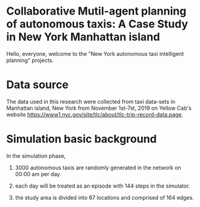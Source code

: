 # Collaborative Mutil-agent planning of autonomous taxis: A Case Study in New York Manhattan island


 Hello, everyone, welcome to the "New York autonomous taxi intelligent planning" projects.
 
 # Data source
 
 
 The data used in this research were collected from taxi data-sets in Manhattan island, New York from November 1st-7st, 2019 on Yellow Cab's website https://www1.nyc.gov/site/tlc/about/tlc-trip-record-data.page.
 
 # Simulation basic background
 

In the simulation phase, 

1. 3000 autonomous taxis are randomly generated in the network on 00:00 am per day.

2. each day will be treated as an episode with 144 steps in the simulator.

3. the study area is divided into 67 locations and comprised of 164 edges.
 
 
